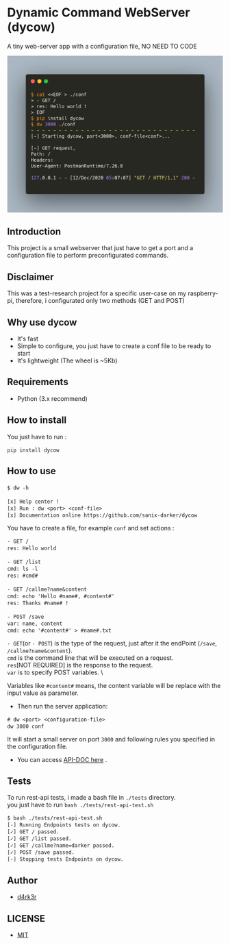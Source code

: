 # Dynamic Command WebServer (dycow)

A tiny web-server app with a configuration file, NO NEED TO CODE

![dycow-demo](https://raw.githubusercontent.com/Sanix-Darker/dycow/master/img/dycow.png)

## Introduction

This project is a small webserver that just have to get a port and a configuration file to perform preconfigurated commands.

## Disclaimer

This was a test-research project for a specific user-case on my raspberry-pi, therefore, i configurated only two methods (GET and POST)

## Why use dycow

- It's fast
- Simple to configure, you just have to create a conf file to be ready to start
- It's lightweight (The wheel is ~5Kb)

## Requirements

- Python (3.x recommend)

## How to install

You just have to run :
```shell
pip install dycow
```

## How to use

```shell
$ dw -h

[x] Help center !
[x] Run : dw <port> <conf-file> 
[x] Documentation online https://github.com/sanix-darker/dycow
```

You have to create a file, for example `conf` and set actions :
```shell
- GET /
res: Hello world

- GET /list
cmd: ls -l
res: #cmd#

- GET /callme?name&content
cmd: echo 'Hello #name#, #content#'
res: Thanks #name# !

- POST /save
var: name, content
cmd: echo '#content#' > #name#.txt
```

`- GET`(or `- POST`) is the type of the request, just after it the endPoint (`/save`, `/callme?name&content`). \
`cmd` is the command line that will be executed on a request. \
`res`[NOT REQUIRED] is the response to the request. \
`var` is to specify POST variables. \

Variables like `#content#` means, the content variable will be replace with the input value as parameter.

- Then run the server application:
```shell
# dw <port> <configuration-file>
dw 3000 conf
```

It will start a small server on port `3000` and following rules you specified in the configuration file.

- You can access [API-DOC here](https://documenter.getpostman.com/view/2696027/TVmV6ZS2) .

## Tests

To run rest-api tests, i made a bash file in `./tests` directory.\
you just have to run `bash ./tests/rest-api-test.sh`
```
$ bash ./tests/rest-api-test.sh 
[-] Running Endpoints tests on dycow.
[✓] GET / passed.
[✓] GET /list passed.
[✓] GET /callme?name=darker passed.
[✓] POST /save passed.
[-] Stopping tests Endpoints on dycow.
```

## Author

- [d4rk3r](https://github.com/sanix-darker)

## LICENSE

- [MIT](./LICENSE.txt)
